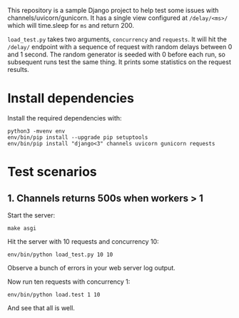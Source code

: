 This repository is a sample Django project to help test some issues with channels/uvicorn/gunicorn. It has a single view configured at `/delay/<ms>/` which will time.sleep for `ms` and return 200.

`load_test.py` takes two arguments, `concurrency` and `requests`. It will hit the `/delay/` endpoint with a sequence of request with random delays between 0 and 1 second. The random generator is seeded with 0 before each run, so subsequent runs test the same thing. It prints some statistics on the request results.


# Install dependencies

Install the required dependencies with:

```
python3 -mvenv env
env/bin/pip install --upgrade pip setuptools
env/bin/pip install "django<3" channels uvicorn gunicorn requests
```

# Test scenarios

## 1. Channels returns 500s when workers > 1

Start the server:

```
make asgi
```

Hit the server with 10 requests and concurrency 10:

```
env/bin/python load_test.py 10 10
```

Observe a bunch of errors in your web server log output.

Now run ten requests with concurrency 1:

```
env/bin/python load.test 1 10
```

And see that all is well.
